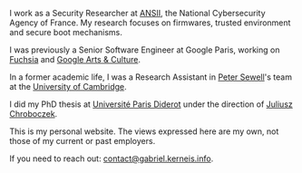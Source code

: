 ---
---
I work as a Security Researcher at [ANSII](ssi.gouv.fr), the National Cybersecurity Agency of France.
My research focuses on firmwares, trusted environment and secure boot mechanisms.

I was previously a Senior Software Engineer at Google Paris, working on [Fuchsia](fuchsia.dev) and [Google Arts & Culture](artsandculture.google.com).

In a former academic life, I was a Research Assistant in [Peter Sewell](www.cl.cam.ac.uk/~pes20)'s team at the [University of Cambridge](www.cl.cam.ac.uk).

I did my PhD thesis at [Université Paris Diderot](irif.fr) under the direction of [Juliusz Chroboczek](irif.fr/~jch).

This is my personal website. The views expressed here are my own, not those of my current or past employers.

If you need to reach out: contact@gabriel.kerneis.info.

